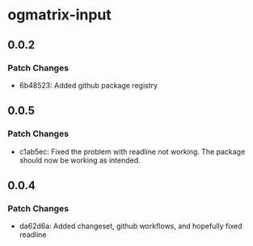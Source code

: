 # ogmatrix-input

## 0.0.2

### Patch Changes

- 6b48523: Added github package registry

## 0.0.5

### Patch Changes

- c1ab5ec: Fixed the problem with readline not working. The package should now be working as intended.

## 0.0.4

### Patch Changes

- da62d6a: Added changeset, github workflows, and hopefully fixed readline
